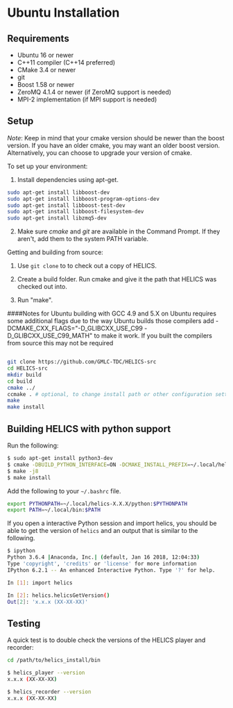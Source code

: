 Ubuntu Installation
===================

Requirements
------------

* Ubuntu 16 or newer
* C++11 compiler (C++14 preferred)
* CMake 3.4 or newer
* git
* Boost 1.58 or newer
* ZeroMQ 4.1.4 or newer (if ZeroMQ support is needed)
* MPI-2 implementation (if MPI support is needed)

Setup
-----

*Note*: Keep in mind that your cmake version should be newer than the boost version. If you have an older cmake, you may want an older boost version. Alternatively, you can choose to upgrade your version of cmake.

To set up your environment:

1. Install dependencies using apt-get.

```bash
sudo apt-get install libboost-dev
sudo apt-get install libboost-program-options-dev
sudo apt-get install libboost-test-dev
sudo apt-get install libboost-filesystem-dev
sudo apt-get install libzmq5-dev
```

2. Make sure *cmake* and *git* are available in the Command Prompt. If they aren't, add them to the system PATH variable.

Getting and building from source:

1. Use `git clone` to to check out a copy of HELICS.

2. Create a build folder. Run cmake and give it the path that HELICS was checked out into.

3. Run "make".

####Notes for Ubuntu
building with GCC 4.9 and 5.X on Ubuntu requires some additional flags due to the way Ubuntu builds those compilers
add -DCMAKE_CXX_FLAGS="-D_GLIBCXX_USE_C99 -D_GLIBCXX_USE_C99_MATH" to make it work.  If you built the compilers from source this may not be required

```bash

git clone https://github.com/GMLC-TDC/HELICS-src
cd HELICS-src
mkdir build
cd build
cmake ../
ccmake . # optional, to change install path or other configuration settings
make
make install
```

Building HELICS with python support
-----------------------------------

Run the following:

```bash
$ sudo apt-get install python3-dev
$ cmake -DBUILD_PYTHON_INTERFACE=ON -DCMAKE_INSTALL_PREFIX=~/.local/helics-X.X.X/ ..
$ make -j8
$ make install
```

Add the following to your `~/.bashrc` file.

```bash
export PYTHONPATH=~/.local/helics-X.X.X/python:$PYTHONPATH
export PATH=~/.local/bin:$PATH
```

If you open a interactive Python session and import helics, you should be able to get the version of `helics` and an output that is similar to the following.

```bash
$ ipython
Python 3.6.4 |Anaconda, Inc.| (default, Jan 16 2018, 12:04:33)
Type 'copyright', 'credits' or 'license' for more information
IPython 6.2.1 -- An enhanced Interactive Python. Type '?' for help.

In [1]: import helics

In [2]: helics.helicsGetVersion()
Out[2]: 'x.x.x (XX-XX-XX)'

```


Testing
-------

A quick test is to double check the versions of the HELICS player and recorder:

```bash
cd /path/to/helics_install/bin

$ helics_player --version
x.x.x (XX-XX-XX)

$ helics_recorder --version
x.x.x (XX-XX-XX)
```
